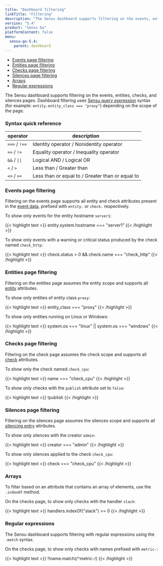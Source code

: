 ```yaml
---
title: "Dashboard filtering"
linkTitle: "Filtering"
description: "The Sensu dashboard supports filtering on the events, entities, checks, and silences pages using Sensu query expression syntax, including regular expressions. Read the doc to learn more."
version: "5.4"
product: "Sensu Go"
platformContent: false
menu:
  sensu-go-5.4:
    parent: dashboard
---
```


- [Events page filtering](#events-page-filtering)
- [Entities page filtering](#entities-page-filtering)
- [Checks page filtering](#checks-page-filtering)
- [Silences page filtering](#silences-page-filtering)
- [Arrays](#arrays)
- [Regular expressions](#regular-expressions)

The Sensu dashboard supports filtering on the events, entities, checks, and silences pages.
Dashboard filtering uses [Sensu query expression](../../reference/sensu-query-expressions) syntax (for example: `entity.entity_class === "proxy"`) depending on the scope of the page.

### Syntax quick reference

<table>
<thead>
<tr>
<th>operator</th>
<th>description</th>
</tr>
</thead>
<tbody>
<tr>
<td><code>===</code> / <code>!==</code></td>
<td>Identity operator / Nonidentity operator</td>
</tr>
<tr>
<td><code>==</code> / <code>!=</code></td>
<td>Equality operator / Inequality operator</td>
</tr>
<tr>
<td><code>&&</code> / <code>||</code></td>
<td>Logical AND / Logical OR</td>
</tr>
<tr>
<td><code><</code> / <code>></code></td>
<td>Less than / Greater than</td>
</tr>
<tr>
<td><code><=</code> / <code>>=</code></td>
<td>Less than or equal to / Greater than or equal to</td>
</tr>
</tbody>
</table>

### Events page filtering

Filtering on the events page supports all entity and check attributes present in the [event data](../../reference/events), prefixed with `entity.` or `check.` respectively.

To show only events for the entity hostname `server1`:

{{< highlight text >}}
entity.system.hostname === "server1"
{{< /highlight >}}

To show only events with a warning or critical status produced by the check named `check_http`:

{{< highlight text >}}
check.status > 0 && check.name === "check_http"
{{< /highlight >}}

### Entities page filtering

Filtering on the entities page assumes the entity scope and supports all [entity](../../reference/entities) attributes.

To show only entities of entity class `proxy`:

{{< highlight text >}}
entity_class === "proxy"
{{< /highlight >}}

To show only entities running on Linux or Windows:

{{< highlight text >}}
system.os === "linux" || system.os === "windows"
{{< /highlight >}}

### Checks page filtering

Filtering on the check page assumes the check scope and supports all [check](../../reference/checks) attributes.

To show only the check named `check_cpu`:

{{< highlight text >}}
name === "check_cpu"
{{< /highlight >}}

To show only checks with the `publish` attribute set to `false`:

{{< highlight text >}}
!publish
{{< /highlight >}}

### Silences page filtering

Filtering on the silences page assumes the silences scope and supports all [silencing entry](../../reference/silencing) attributes.

To show only silences with the creator `admin`:

{{< highlight text >}}
creator === "admin"
{{< /highlight >}}

To show only silences applied to the check `check_cpu`:

{{< highlight text >}}
check === "check_cpu"
{{< /highlight >}}

### Arrays

To filter based on an attribute that contains an array of elements, use the `.indexOf` method.

On the checks page, to show only checks with the handler `slack`:

{{< highlight text >}}
handlers.indexOf("slack") >= 0
{{< /highlight >}}

### Regular expressions

The Sensu dashboard supports filtering with regular expressions using the `.match` syntax.

On the checks page, to show only checks with names prefixed with `metric-`:

{{< highlight text >}}
!!name.match(/^metric-/)
{{< /highlight >}}
